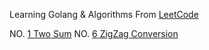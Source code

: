 Learning Golang & Algorithms From [LeetCode](https://leetcode.com/)

NO. [1 Two Sum](https://leetcode.com/problems/two-sum/)
NO. [6 ZigZag Conversion](https://leetcode.com/problems/zigzag-conversion/)

